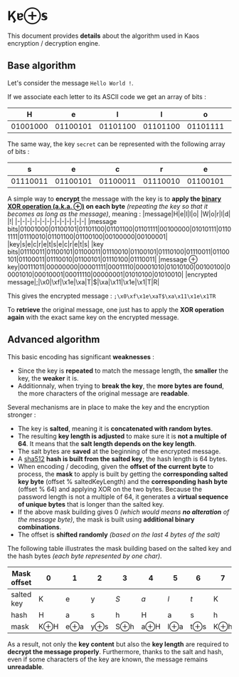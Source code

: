 # &#975;&#592;&oplus;&sopf;

This document provides **details** about the algorithm used in Kaos encryption / decryption engine.

## Base algorithm

Let's consider the message `Hello World !`.

If we associate each letter to its ASCII code we get an array of bits :

|H|e|l|l|o| |W|o|r|l|d| |!|
|-|-|-|-|-|-|-|-|-|-|-|-|-|
|01001000|01100101|01101100|01101100|01101111|00100000|01010111|01101111|01110010|01101100|01100100|00100000|00100001|

The same way, the key `secret` can be represented with the following array of bits :

|s|e|c|r|e|t|
|-|-|-|-|-|-|
|01110011|01100101|01100011|01110010|01100101|01110100|

A simple way to **encrypt** the message with the key is to **apply the [binary XOR operation (a.k.a. &oplus;)](https://developer.mozilla.org/en-US/docs/Web/JavaScript/Reference/Operators/Bitwise_XOR) on each byte** *(repeating the key so that it becomes as long as the message)*, meaning :
|message|H|e|l|l|o| |W|o|r|l|d| |!|
|-|-|-|-|-|-|-|-|-|-|-|-|-|-|
|message bits|01001000|01100101|01101100|01101100|01101111|00100000|01010111|01101111|01110010|01101100|01100100|00100000|00100001|
|key|s|e|c|r|e|t|s|e|c|r|e|t|s|
|key bits|01110011|01100101|01100011|01110010|01100101|01110100|01110011|01100101|01100011|01110010|01100101|01110100|01110011|
|message &oplus; key|00111011|00000000|00001111|00011110|00001010|01010100|00100100|00001010|00010001|00011110|00000001|01010100|01010010|
|encrypted message|;|\x0|\xf|\x1e|\xa|T|$|\xa|\x11|\x1e|\x1|T|R|

This gives the encrypted message : `;\x0\xf\x1e\xaT$\xa\x11\x1e\x1TR`

To **retrieve** the original message, one just has to apply the **XOR operation again** with the exact same key on the encrypted message.

## Advanced algorithm

This basic encoding has significant **weaknesses** :
* Since the key is **repeated** to match the message length, the **smaller** the key, the **weaker** it is.
* Additionnaly, when trying to **break the key**, the **more bytes are found**, the more characters of the original message are **readable**.

Several mechanisms are in place to make the key and the encryption stronger :
* The key is **salted**, meaning it is **concatenated with random bytes**.
* The resulting **key length is adjusted** to make sure it is **not a multiple of 64**. It means that the **salt length depends on the key length**.
* The salt bytes are **saved** at the beginning of the encrypted message.
* A [sha512](https://en.wikipedia.org/wiki/SHA-2) **hash is built from the salted key**, the hash length is 64 bytes.
* When encoding / decoding, given the **offset of the current byte** to process, the **mask** to apply is built by getting the **corresponding salted key byte** (offset % saltedKeyLength) and the **corresponding hash byte** (offset % 64) and applying XOR on the two bytes. Because the password length is not a multiple of 64, it generates a **virtual sequence of unique bytes** that is longer than the salted key.
* If the above mask building gives 0 *(which would means **no alteration** of the message byte)*, the mask is built using **additional binary combinations**.
* The offset is **shifted randomly** *(based on the last 4 bytes of the salt)*

The following table illustrates the mask building based on the salted key and the hash bytes *(each byte represented by one char)*.

|Mask offset|0|1|2|3|4|5|6|7|8|9|10|
|-|-|-|-|-|-|-|-|-|-|-|-|
|salted key|K|e|y|*S*|*a*|*l*|*t*|K|e|y|*S*|
|hash|H|a|s|h|H|a|s|h|H|a|s|
|mask|K&oplus;H|e&oplus;a|y&oplus;s|S&oplus;h|a&oplus;H|l&oplus;a|t&oplus;s|K&oplus;h|e&oplus;H|y&oplus;a|S&oplus;s|

As a result, not only the **key content** but also the **key length** are required to **decrypt the message properly**. Furthermore, thanks to the salt and hash, even if some characters of the key are known, the message remains **unreadable**.

